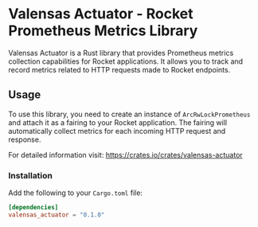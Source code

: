 # Valensas Actuator - Rocket Prometheus Metrics Library

Valensas Actuator is a Rust library that provides Prometheus metrics collection capabilities for Rocket applications. It allows you to track and record metrics related to HTTP requests made to Rocket endpoints.

## Usage

To use this library, you need to create an instance of `ArcRwLockPrometheus` and attach it as a fairing to your Rocket application. The fairing will automatically collect metrics for each incoming HTTP request and response.

For detailed information visit: https://crates.io/crates/valensas-actuator 

### Installation

Add the following to your `Cargo.toml` file:

```toml
[dependencies]
valensas_actuator = "0.1.0"
